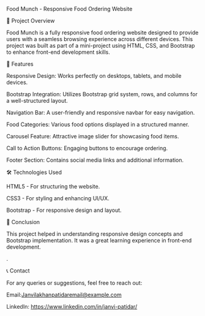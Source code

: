 Food Munch - Responsive Food Ordering Website

📌 Project Overview

Food Munch is a fully responsive food ordering website designed to provide users with a seamless browsing experience across different devices. This project was built as part of a mini-project using HTML, CSS, and Bootstrap to enhance front-end development skills.

🎯 Features

Responsive Design: Works perfectly on desktops, tablets, and mobile devices.

Bootstrap Integration: Utilizes Bootstrap grid system, rows, and columns for a well-structured layout.

Navigation Bar: A user-friendly and responsive navbar for easy navigation.

Food Categories: Various food options displayed in a structured manner.

Carousel Feature: Attractive image slider for showcasing food items.

Call to Action Buttons: Engaging buttons to encourage ordering.

Footer Section: Contains social media links and additional information.

🛠️ Technologies Used

HTML5 - For structuring the website.

CSS3 - For styling and enhancing UI/UX.

Bootstrap - For responsive design and layout.

📌 Conclusion

This project helped in understanding responsive design concepts and Bootstrap implementation. It was a great learning experience in front-end development.

.

📞 Contact

For any queries or suggestions, feel free to reach out:

Email:Janvilakhanpatidaremail@example.com

LinkedIn: https://www.linkedin.com/in/janvi-patidar/

